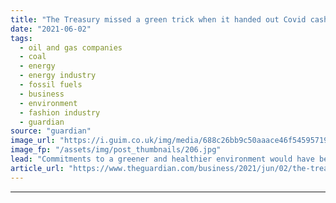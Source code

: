 ```yaml
---
title: "The Treasury missed a green trick when it handed out Covid cash | Phillip Inman"
date: "2021-06-02"
tags: 
  - oil and gas companies
  - coal
  - energy
  - energy industry
  - fossil fuels
  - business
  - environment
  - fashion industry
  - guardian
source: "guardian"
image_url: "https://i.guim.co.uk/img/media/688c26bb9c50aaace46f54595719074cdbf0a479/0_60_2000_1200/master/2000.jpg?width=460&quality=85&auto=format&fit=max&s=6300c926b07f2e1b4dd6aa3248cf8207"
image_fp: "/assets/img/post_thumbnails/206.jpg"
lead: "Commitments to a greener and healthier environment would have been a reasonable price to askWhen the government reacted to the coronavirus pandemic in 2020 with unprecedented rescue funds, ministers were urged to attach strings before the money disap..."
article_url: "https://www.theguardian.com/business/2021/jun/02/the-treasury-missed-a-green-trick-when-it-handed-out-covid-cash"
---
```


---
